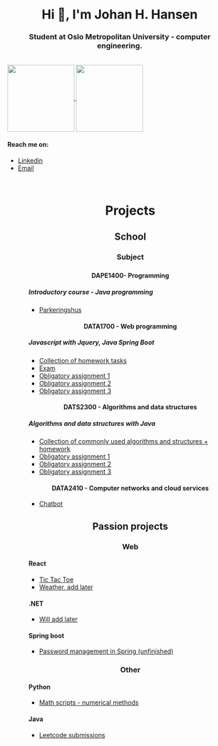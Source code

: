 <h1 align="center">Hi 👋, I'm Johan H. Hansen</h1>
<h3 align="center">Student at Oslo Metropolitan University - computer engineering.</h3> 
<br> 
<a href="https://github.com/Githansen/github-readme-stats">
  <img align="center" style="height: 150px;" src="https://github-readme-stats.anuraghazra1.vercel.app/api/top-langs/?username=Githansen&layout=compact&theme=material-palenight" />
</a>
    <a href="https://github.com/Githansen/github-readme-stats">
  <img align="center" style="height: 150px;" src="https://github-readme-stats.anuraghazra1.vercel.app/api?username=Githansen&show_icons=true&include_all_commits=true&theme=material-palenight" />
</a>
   
<h4> Reach me on:  </h4>
  <ul>
  <li><a href="https://www.linkedin.com/in/johan-hustoft-hansen-b42991228/" target="blank">Linkedin</a></li>
  <li> <a href = "mailto:johan.h.hansen@hotmail.com">Email</a>
  </li>
  <ul> <br>
  <h1 align="center">Projects</h1>
    <h2 align="center">School</h2>
    <h3 align="center">Subject<h3>
      <h4 align="center">DAPE1400- Programming</h4>
      <h5>Introductory course - Java programming</h5>
      <ul>
        <li>
          <a href="https://github.com/Githansen/Parkeringshus">Parkeringshus</a>
          <a href=""></a>
          <a href=""></a>
        </li>
      </ul>  
      <h4 align="center">DATA1700 - Web programming</h4>
      <h5>Javascript with Jquery, Java Spring Boot </h5>
      <ul>
        <li><a href="https://github.com/Githansen/WebProg2021">Collection of homework tasks </a> </li>
        <li><a href="https://github.com/Githansen/Eksamenwebprog2021">Exam </a> </li>
        <li><a href="https://github.com/Githansen/Oblig1webprog">Obligatory assignment 1 </a></li>
        <li><a href="https://github.com/Githansen/oblig_2_Webprog">Obligatory assignment 2</a></li>
        <li><a href="https://github.com/Githansen/oblig3_Webprog">Obligatory assignment 3</a></li>
      </ul>
      <h4 align="center">DATS2300 - Algorithms and data structures </h4>
      <h5>Algorithms and data structures with Java</h5>
      <ul>
        <li><a href="https://github.com/Githansen/Algoritmer_og_datastrukturer">Collection of commonly used algorithms and structures + homework</a></li>
        <li><a href="https://github.com/Githansen/oblig-1-AlgDat/">Obligatory assignment 1</a></li>
        <li><a href="https://github.com/Githansen/Oblig-2-AlgDat">Obligatory assignment 2</a></li>
        <li><a href="">Obligatory assignment 3</a></li>
      </ul>
      <h4 align="center"> DATA2410 - Computer networks and cloud services </h4>
      <ul>
        <li><a href="https://github.com/Githansen/SocketBot">Chatbot</a></li>
      </ul>
      <h2 align="center">Passion projects</h2>
      <h3 align="center">Web</h3>
      <h4>React</h4>
      <ul>
      <li><a href="https://github.com/Githansen/bondesjakk">Tic Tac Toe</a></li>
      <li><a href="">Weather, add later</a></li>
      </ul>
      <h4>.NET</h4>
      <ul>
      <li><a href="">Will add later</a></li>
      </ul>
      <h4>Spring boot</h4>
      <ul>
      <li><a href="https://github.com/Githansen/BCKendPWDmng">Password management in Spring (unfinished)</a></li>
      </ul>
      <h3 align="center">Other</h3>
      <h4>Python</h4>
      <ul>
        <li><a href="https://github.com/Githansen/DAFE1000PYScripts">Math scripts - numerical methods</a></li>
      </ul>
      <h4>Java</h4>
      <ul>
      <li><a href="">Leetcode submissions</a></li>
      </ul>
